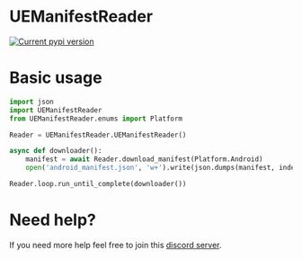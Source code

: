  # UEManifestReader

[![Current pypi version](https://img.shields.io/pypi/v/UEManifestReader.svg)](https://pypi.org/project/UEManifestReader/)

# Basic usage
```py
import json
import UEManifestReader
from UEManifestReader.enums import Platform

Reader = UEManifestReader.UEManifestReader()

async def downloader():
    manifest = await Reader.download_manifest(Platform.Android)
    open('android_manifest.json', 'w+').write(json.dumps(manifest, indent=2))

Reader.loop.run_until_complete(downloader())
```
# Need help?
If you need more help feel free to join this [discord server](https://discord.gg/jht3aM2).
